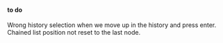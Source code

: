 #### to do

Wrong history selection when we move up in the history and
press enter. Chained list position not reset to the last node.
